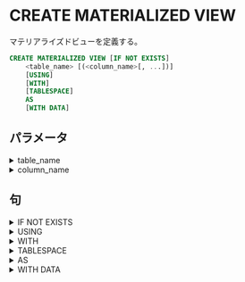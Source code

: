 # CREATE MATERIALIZED VIEW

マテリアライズドビューを定義する。

```sql
CREATE MATERIALIZED VIEW [IF NOT EXISTS]
    <table_name> [(<column_name>[, ...])]
    [USING]
    [WITH]
    [TABLESPACE]
    AS
    [WITH DATA]
```

## パラメータ

<details><summary>table_name</summary>
</details>

<details><summary>column_name</summary>
</details>

## 句

<details><summary>IF NOT EXISTS</summary>

```sql
IF NOT EXISTS
```

</details>

<details><summary>USING</summary>

```sql
USING <method>
```

### パラメータ

<details><summary>method</summary>
</details>

</details>

<details><summary>WITH</summary>

```sql
WITH ({<storage_parameter>[= <value>]}[, ...])
```

</details>

<details><summary>TABLESPACE</summary>

```sql
TABLESPACE <tablespace_name>
```

### パラメータ

<details><summary>tablespace_name</summary>
</details>

</details>

<details><summary>AS</summary>

```sql
AS <query>
```

### パラメータ

<details><summary>query</summary>

</details>

</details>

<details><summary>WITH DATA</summary>

```sql
WITH [NO] DATA
```

### 句

<details><summary>NO</summary>

```sql
NO
```

</details>

</details>
